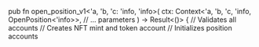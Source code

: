 pub fn open_position_v1<'a, 'b, 'c: 'info, 'info>(
    ctx: Context<'a, 'b, 'c, 'info, OpenPosition<'info>>,
    // ... parameters
) -> Result<()> {
    // Validates all accounts
    // Creates NFT mint and token account
    // Initializes position accounts